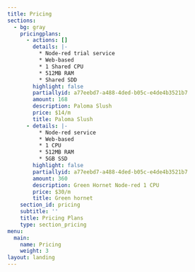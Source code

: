 ```yaml
---
title: Pricing
sections:
  - bg: gray
    pricingplans:
      - actions: []
        details: |-
          * Node-red trial service
          * Web-based
          * 1 Shared CPU
          * 512MB RAM
          * Shared SDD
        highlight: false
        partiallyid: a77eebd7-a488-4ded-b05c-e4de4b3521b7
        amount: 168
        description: Paloma Slush
        price: $14/m
        title: Paloma Slush
      - details: |-
          * Node-red service
          * Web-based
          * 1 CPU
          * 512MB RAM
          * 5GB SSD
        highlight: false
        partiallyid: a77eebd7-a488-4ded-b05c-e4de4b3521b7
        amount: 360
        description: Green Hornet Node-red 1 CPU
        price: $30/m
        title: Green hornet
    section_id: pricing
    subtitle: ''
    title: Pricing Plans
    type: section_pricing
menu:
  main:
    name: Pricing
    weight: 3
layout: landing
---
```


